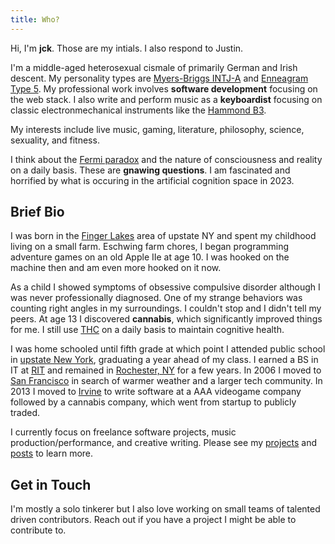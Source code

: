 ```yaml
---
title: Who?
---
```


Hi, I'm **jck**. Those are my intials. I also respond to Justin.

I'm a middle-aged heterosexual cismale of primarily German and Irish descent. My personality types are [Myers-Briggs INTJ-A](https://www.16personalities.com/intj-personality) and [Enneagram Type 5](https://www.enneagraminstitute.com/type-5). My professional work involves **software development** focusing on the web stack. I also write and perform music as a **keyboardist** focusing on classic electronmechanical instruments like the [Hammond B3](https://en.wikipedia.org/wiki/Hammond_organ).

My interests include live music, gaming, literature, philosophy, science, sexuality, and fitness.

I think about the [Fermi paradox](https://en.wikipedia.org/wiki/Fermi_paradox) and the nature of consciousness and reality on a daily basis. These are **gnawing questions**. I am fascinated and horrified by what is occuring in the artificial cognition space in 2023.


## Brief Bio

I was born in the [Finger Lakes](https://en.wikipedia.org/wiki/Finger_Lakes) area of upstate NY and spent my childhood living on a small farm. Eschwing farm chores, I began programming adventure games on an old Apple IIe at age 10. I was hooked on the machine then and am even more hooked on it now.

As a child I showed symptoms of obsessive compulsive disorder although I was never professionally diagnosed. One of my strange behaviors was counting right angles in my surroundings. I couldn't stop and I didn't tell my peers. At age 13 I discovered **cannabis**, which significantly improved things for me. I still use [THC](https://en.wikipedia.org/wiki/Tetrahydrocannabinol) on a daily basis to maintain cognitive health.

I was home schooled until fifth grade at which point I attended public school in [upstate New York](https://en.wikipedia.org/wiki/Upstate_New_York), graduating a year ahead of my class. I earned a BS in IT at [RIT](https://www.rit.edu/) and remained in [Rochester, NY](https://en.wikipedia.org/wiki/Rochester,_New_York) for a few years. In 2006 I moved to [San Francisco](https://en.wikipedia.org/wiki/San_Francisco) in search of warmer weather and a larger tech community. In 2013 I moved to [Irvine](https://en.wikipedia.org/wiki/Irvine,_California) to write software at a AAA videogame company followed by a cannabis company, which went from startup to publicly traded.

I currently focus on freelance software projects, music production/performance, and creative writing. Please see my [projects](/projects) and [posts](/) to learn more.

## Get in Touch

I'm mostly a solo tinkerer but I also love working on small teams of talented driven contributors. Reach out if you have a project I might be able to contribute to.
